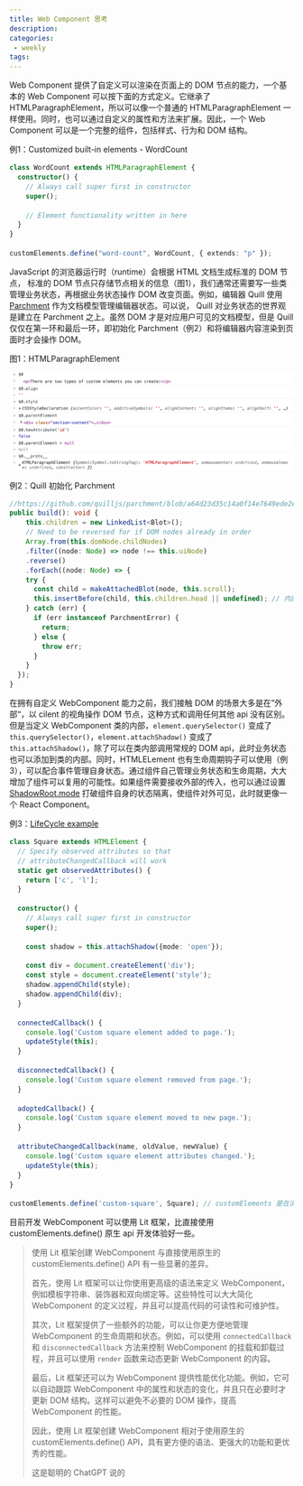 ```yaml
---
title: Web Component 思考
description:
categories:
 - weekly
tags:
---
```

Web Component 提供了自定义可以渲染在页面上的 DOM 节点的能力，一个基本的 Web Component 可以按下面的方式定义。它继承了 HTMLParagraphElement，所以可以像一个普通的 HTMLParagraphElement 一样使用。同时，也可以通过自定义的属性和方法来扩展。因此，一个 Web Component 可以是一个完整的组件，包括样式、行为和 DOM 结构。

例1：Customized built-in elements - WordCount
```typescript
class WordCount extends HTMLParagraphElement {
  constructor() {
    // Always call super first in constructor
    super();

    // Element functionality written in here
  }
}

customElements.define("word-count", WordCount, { extends: "p" }); 
```

JavaScript 的浏览器运行时（runtime）会根据 HTML 文档生成标准的 DOM 节点， 标准的 DOM 节点只存储节点相关的信息（图1），我们通常还需要写一些类管理业务状态，再根据业务状态操作 DOM 改变页面。例如，编辑器 Quill 使用 [Parchment](https://github.com/quilljs/parchment)  作为文档模型管理编辑器状态。可以说， Quill 对业务状态的世界观是建立在 Parchment 之上。虽然 DOM 才是对应用户可见的文档模型，但是 Quill 仅仅在第一环和最后一环，即初始化 Parchment（例2）和将编辑器内容渲染到页面时才会操作 DOM。

图1：HTMLParagraphElement

![HTMLParagraphElement](https://raw.githubusercontent.com/thorseraq/picb/main/imgs/20221211183849.png)

例2：Quill 初始化 Parchment
```typescript
//https://github.com/quilljs/parchment/blob/a64d23d35c14a0f14e7649ede2e24330919ee73d/src/blot/abstract/parent.ts#L64
public build(): void {
    this.children = new LinkedList<Blot>();
  	// Need to be reversed for if DOM nodes already in order
    Array.from(this.domNode.childNodes)
    .filter((node: Node) => node !== this.uiNode)
    .reverse()
    .forEach((node: Node) => {
    try {
      const child = makeAttachedBlot(node, this.scroll);
      this.insertBefore(child, this.children.head || undefined); // 内部使用链表而并非和 DOM 类似的树存储 Blot 节点
    } catch (err) {
      if (err instanceof ParchmentError) {
        return;
      } else {
        throw err;
      }
    }
  });
}
```

在拥有自定义 WebComponent 能力之前，我们接触 DOM 的场景大多是在”外部“，以 cilent 的视角操作 DOM 节点，这种方式和调用任何其他 api 没有区别。但是当定义 WebComponent 类的内部，`element.querySelector()` 变成了 `this.querySelector()`，`element.attachShadow()` 变成了 `this.attachShadow()`，除了可以在类内部调用常规的 DOM api，此时业务状态也可以添加到类的内部。同时，HTMLELement 也有生命周期钩子可以使用（例3），可以配合事件管理自身状态。通过组件自己管理业务状态和生命周期，大大增加了组件可以复用的可能性。如果组件需要接收外部的传入，也可以通过设置 [ShadowRoot.mode](https://developer.mozilla.org/en-US/docs/Web/API/ShadowRoot/mode) 打破组件自身的状态隔离，使组件对外可见，此时就更像一个 React Component。

例3：[LifeCycle example](https://github.com/mdn/web-components-examples/blob/3bf4d03ce56ce5098709a2693d2e9d92036ee5bc/life-cycle-callbacks/main.js#L2)

```typescript
class Square extends HTMLElement {
  // Specify observed attributes so that
  // attributeChangedCallback will work
  static get observedAttributes() {
    return ['c', 'l'];
  }

  constructor() {
    // Always call super first in constructor
    super();

    const shadow = this.attachShadow({mode: 'open'});

    const div = document.createElement('div');
    const style = document.createElement('style');
    shadow.appendChild(style);
    shadow.appendChild(div);
  }

  connectedCallback() {
    console.log('Custom square element added to page.');
    updateStyle(this);
  }

  disconnectedCallback() {
    console.log('Custom square element removed from page.');
  }

  adoptedCallback() {
    console.log('Custom square element moved to new page.');
  }

  attributeChangedCallback(name, oldValue, newValue) {
    console.log('Custom square element attributes changed.');
    updateStyle(this);
  }
}

customElements.define('custom-square', Square); // customElements 是在浏览器 window 中存在的对象
```

目前开发 WebComponent 可以使用 Lit 框架，比直接使用 customElements.define() 原生 api 开发体验好一些。

> 使用 Lit 框架创建 WebComponent 与直接使用原生的 customElements.define() API 有一些显著的差异。
>
> 首先，使用 Lit 框架可以让你使用更高级的语法来定义 WebComponent，例如模板字符串、装饰器和双向绑定等。这些特性可以大大简化 WebComponent 的定义过程，并且可以提高代码的可读性和可维护性。
>
> 其次，Lit 框架提供了一些额外的功能，可以让你更方便地管理 WebComponent 的生命周期和状态。例如，可以使用 `connectedCallback` 和 `disconnectedCallback` 方法来控制 WebComponent 的挂载和卸载过程，并且可以使用 `render` 函数来动态更新 WebComponent 的内容。
>
> 最后，Lit 框架还可以为 WebComponent 提供性能优化功能。例如，它可以自动跟踪 WebComponent 中的属性和状态的变化，并且只在必要时才更新 DOM 结构。这样可以避免不必要的 DOM 操作，提高 WebComponent 的性能。
>
> 因此，使用 Lit 框架创建 WebComponent 相对于使用原生的 customElements.define() API，具有更方便的语法、更强大的功能和更优秀的性能。
>
> 这是聪明的 ChatGPT 说的
